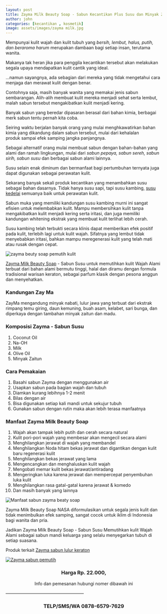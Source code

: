 ```yaml
---
layout: post
title: Zayma Milk Beauty Soap - Sabun Kecantikan Plus Susu dan Minyak Zaitun
author: john
categories: [kecantikan , kosmetik]
image: assets/images/zayma milk.jpg
---
```

Mempunyai kulit wajah dan kulit tubuh yang *bersih, lembut, halus, putih, dan beraroma harum* merupakan dambaan bagi setiap insan, terutama wanita.

Makanya tak heran jika para penggila kecantikan tersebut akan melakukan segala upaya mendapatkan kulit cantik yang ideal.

...namun sayangnya, ada sebagian dari mereka yang tidak mengetahui cara menjaga dan merawat kulit dengan benar.

Contohnya saja, masih banyak wanita yang memakai jenis sabun sembarangan. Alih-alih membuat kulit mereka menjadi sehat serta lembut, malah sabun tersebut mengakibatkan kulit menjadi kering.

Banyak sabun yang beredar dipasaran berasal dari bahan kimia, berbagai merk sabun tentu pernah kita coba.

Seiring waktu berjalan banyak orang yang mulai menghkawatirkan bahan kimia yang dikandung dalam sabun tersebut, mulai dari kehalalan produk sampai efek samping jangka panjangnya.

Sebagai alternatif orang mulai membuat sabun dengan bahan-bahan yang alami dan ramah lingkungan, mulai dari *sabun pepaya, sabun sereh, sabun sirih, sabun susu* dan berbagai sabun alami lainnya.

Susu selain enak diminum dan bermanfaat bagi pertumbuhan ternyata juga dapat digunakan sebagai perawatan kulit.

Sekarang banyak sekali produk kecantikan yang menambahkan susu sebagai bahan dasarnya. Tidak hanya susu sapi, tapi susu kambing, [susu kedelai](https://naturalnusantara.me/serbuk-susu-kedelai/) semuanya baik untuk perawatan kulit.

Sabun muka yang memiliki kandungan
susu kambing murni ini sangat efisien untuk melembabkan kulit. Mampu membersihkan kulit tanpa mengakibatkan kulit menjadi kering serta iritasi, dan juga memiliki kandungan whitening ekstrak yang membuat kulit terlihat lebih cerah.

Susu kambing telah terbukti secara klinis dapat memberikan efek positif pada kulit, terlebih lagi untuk kulit wajah. Sifatnya yang lembut tidak menyebabkan iritasi, bahkan mampu meregenerasi kulit yang telah mati atau rusak dengan cepat.

![zayma beuty soap pemutih kulit](https://www.produkherbalorganiknasa.com/wp-content/uploads/2018/07/1853652_5ebdcdc3-a13f-4c55-bf08-947ce82cdfaa.jpg)

[Zayma Milk Beauty Soap](https://naturalnusantara.me/zayma-beauty-soap/) - Sabun Susu untuk memutihkan kulit Wajah Alami terbuat dari bahan alami bermutu tinggi, halal dan diramu dengan formula tradisional warisan keraton, sebagai parfum klasik dengan pesona anggun dan menyehatkan.

### Kandungan Zay Ma 

ZayMa mengandung minyak nabati, lulur jawa yang terbuat dari ekstrak rimpang temu giring, daun kemuning, buah asam, kelabet, sari bunga, dan diperkaya dengan tambahan minyak zaitun dan madu.

### Komposisi Zayma - Sabun Susu

1. Coconut Oil
 2. Na-OH
 3. Milk
 4. Olive Oil
 5. Minyak Zaitun

### Cara Pemakaian

1. Basahi sabun Zayma dengan menggunakan air
2. Usapkan sabun pada bagian wajah dan tubuh
3. Diamkan kurang lebihnya 1-2 menit
4. Bilas dengan air
5. Bisa digunakan setiap kali mandi untuk sekujur tubuh
6. Gunakan sabun dengan rutin maka akan lebih terasa manfaatnya

### Manfaat Zayma Milk Beauty Soap

1. Wajah akan tampak lebih putih dan cerah secara natural
2. Kulit pori-pori wajah yang membesar akan mengecil secara alami
3. Menghilangkan jerawat di wajah yang membandel
4. Menghilangkan Noda hitam bekas jerawat dan digantikan dengan kulit baru regenerasi kulit
5. Menghilangkan bekas jerawat yang lama
6. Mengencangkan dan menghaluskan kulit wajah
7. Mengobati memar kulit bekas jerawat/antiradang
8. Mengeringkan luka karena jerawat dan mempercepat penyembuhan luka kulit
9. Menghilangkan rasa gatal-gatal karena jerawat & komedo
10. Dan masih banyak yang lainnya

![Manfaat sabun zayma beaty soap](https://www.crystalxpemalang.com/wp-content/uploads/2016/10/Zayma-Susu.jpg)

Zayma Milk Beauty Soap NASA diformulasikan untuk segala jenis kulit dan tidak menimbulkan efek samping, sangat cocok untuk iklim di Indonesia bagi wanita dan pria. 

Jadikan Zayma Milk Beauty Soap - Sabun Susu Memutihkan kulit Wajah Alami sebagai sabun mandi keluarga yang selalu menyegarkan tubuh di setiap suasana.

Produk terkait [Zayma sabun lulur keraton](https://naturalnusantara.me/zayma-sabun-lulur/)

[![Zayma sabun pemutih](http://img.youtube.com/vi/zETHpT_9iv8/0.jpg)](http://www.youtube.com/watch?v=zETHpT_9iv8 "Zayma beauty soap")

<center><h3>
Harga
Rp. 22.000,
</h3></center>
<center> Info dan pemesanan hubungi nomer dibawah ini </center>

——————————————————
<center><h3>TELP/SMS/WA
0878-6579-7629</h3></center>
